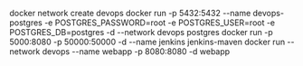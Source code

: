 docker network create devops
docker run -p 5432:5432 --name devops-postgres -e POSTGRES_PASSWORD=root -e POSTGRES_USER=root -e POSTGRES_DB=postgres -d --network devops postgres 
docker run -p 5000:8080 -p 50000:50000 -d --name jenkins jenkins-maven
docker run --network devops --name webapp -p 8080:8080 -d webapp
